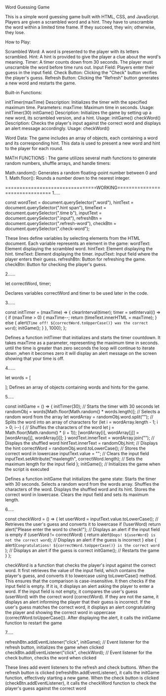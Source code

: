 Word Guessing Game

This is a simple word guessing game built with HTML, CSS, and JavaScript. Players are given a scrambled word and a hint. They have to unscramble the word within a limited time frame. If they succeed, they win; otherwise, they lose.

How to Play:

Scrambled Word: A word is presented to the player with its letters scrambled.
Hint: A hint is provided to give the player a clue about the word's meaning.
Timer: A timer counts down from 30 seconds. The player must unscramble the word before time runs out.
Input Field: Players enter their guess in the input field.
Check Button: Clicking the "Check" button verifies the player's guess.
Refresh Button: Clicking the "Refresh" button generates a new word and restarts the game.

Built-in Functions:

initTimer(maxTime)
Description: Initializes the timer with the specified maximum time.
Parameters:
maxTime: Maximum time in seconds.
Usage: initTimer(30)
initGame()
Description: Initializes the game by setting up a new word, its scrambled version, and a hint.
Usage: initGame()
checkWord()
Description: Checks the player's input against the correct word and displays an alert message accordingly.
Usage: checkWord()

Word Data:
The game includes an array of objects, each containing a word and its corresponding hint. This data is used to present a new word and hint to the player for each round.

MATH FUNCTIONS : 
The game utilizes several math functions to generate random numbers, shuffle arrays, and handle timers:

Math.random(): Generates a random floating-point number between 0 and 1.
Math.floor(): Rounds a number down to the nearest integer.

================================WORKING===============================
1.....

const wordText = document.querySelector(".word"),
    hintText = document.querySelector(".hint span"),
    timeText = document.querySelector(".time b"),
    inputText = document.querySelector(".input"),
    refreshBtn = document.querySelector(".refresh-word"),
    checkBtn = document.querySelector(".check-word");

These lines define variables by selecting elements from the HTML document. Each variable represents an element in the game:
wordText: Element displaying the scrambled word.
hintText: Element displaying the hint.
timeText: Element displaying the timer.
inputText: Input field where the player enters their guess.
refreshBtn: Button for refreshing the game.
checkBtn: Button for checking the player's guess.

2......

let correctWord, timer;

Declares variables correctWord and timer to be used later in the code.

3......

const initTimer = (maxTime) => {
    clearInterval(timer);
    timer = setInterval(() => {
        if (maxTime > 0) {
            maxTime--;
            return (timeText.innerHTML = maxTime);
        }
        else {
            alert(`Time off! ${correctWord.toUpperCase()} was the correct word`);
            initGame();
        }
    }, 1000);
};

Defines a function initTimer that initializes and starts the timer countdown. It takes maxTime as a parameter, representing the maximum time in seconds.
until the time is greater than zero seconds the loop will continue to iterate down ,when it becomes zero it will display an alert message on the screen showing that your 
time is off.

4......

let words = [
    
];
Defines an array of objects containing words and hints for the game.

5.....

const initGame = () => {
    initTimer(30); // Starts the timer with 30 seconds
    let randomObj = words[Math.floor(Math.random() * words.length)]; // Selects a random word from the array
    let wordArray = randomObj.word.split(""); // Splits the word into an array of characters
    for (let i = wordArray.length - 1; i > 0; i--) { // Shuffles the characters of the word
        let j = Math.floor(Math.random() * (i + 1));
        [wordArray[i], wordArray[j]] = [wordArray[j], wordArray[i]];
    }
    wordText.innerText = wordArray.join(""); // Displays the shuffled word
    hintText.innerText = randomObj.hint; // Displays the hint
    correctWord = randomObj.word.toLowerCase(); // Stores the correct word in lowercase
    inputText.value = ""; // Clears the input field
    inputText.setAttribute("maxlength", correctWord.length); // Sets the maximum length for the input field
};
initGame(); // Initializes the game when the script is executed


Defines a function initGame that initializes the game state:
Starts the timer with 30 seconds.
Selects a random word from the words array.
Shuffles the characters of the word.
Displays the shuffled word and its hint.
Stores the correct word in lowercase.
Clears the input field and sets its maximum length.

6.....

const checkWord = () => {
    let userWord = inputText.value.toLowerCase(); // Retrieves the user's guess and converts it to lowercase
    if (!userWord)
        return alert("Please enter the word to check!"); // Displays an alert if the input field is empty
    if (userWord != correctWord) {
        return alert(`Oops! ${userWord} is not the correct word`); // Displays an alert if the guess is incorrect
    } else {
        alert(`Congratulations! ${correctWord.toUpperCase()} is the correct word `); // Displays an alert if the guess is correct
        initGame(); // Restarts the game
    }
};

checkWord is a function that checks the player's input against the correct word.
It first retrieves the value of the input field, which contains the player's guess, and converts it to lowercase using toLowerCase() method. This ensures that the comparison is case-insensitive.
It then checks if the input field is empty. If it is, it displays an alert asking the player to enter a word.
If the input field is not empty, it compares the user's guess (userWord) with the correct word (correctWord). If they are not the same, it displays an alert informing the player that their guess is incorrect.
If the user's guess matches the correct word, it displays an alert congratulating the player and showing the correct word in uppercase (correctWord.toUpperCase()).
After displaying the alert, it calls the initGame function to restart the game

7.....

refreshBtn.addEventListener("click", initGame); // Event listener for the refresh button, initializes the game when clicked
checkBtn.addEventListener("click", checkWord); // Event listener for the check button, checks the word when clicked


These lines add event listeners to the refresh and check buttons.
When the refresh button is clicked (refreshBtn.addEventListener), it calls the initGame function, effectively starting a new game.
When the check button is clicked (checkBtn.addEventListener), it calls the checkWord function to check the player's guess against the correct word













